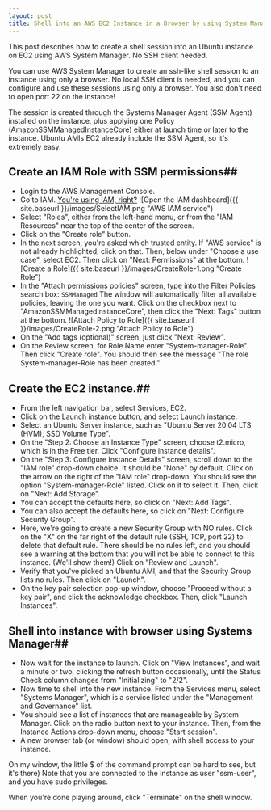 ```yaml
---
layout: post
title: Shell into an AWS EC2 Instance in a Browser by using System Manager
---
```

This post describes how to create a shell session into an Ubuntu instance on EC2 using AWS System Manager. No SSH client needed.

You can use AWS System Manager to create an ssh-like shell session to an instance using only a browser. No local SSH client is needed, and you can configure and use these sessions using only a browser. You also don't need to open port 22 on the instance!

The session is created through the Systems Manager Agent (SSM Agent) installed on the instance, plus applying one Policy (AmazonSSMManagedInstanceCore) either at launch time or later to the instance.  Ubuntu AMIs EC2 already include the SSM Agent, so it's extremely easy.

## Create an IAM Role with SSM permissions##
* Login to the AWS Management Console. 
* Go to IAM.  [You're using IAM, right?](https://docs.aws.amazon.com/IAM/latest/UserGuide/introduction.html)
![Open the IAM dashboard]({{ site.baseurl }}/images/SelectIAM.png "AWS IAM service")
* Select "Roles", either from the left-hand menu, or from the "IAM Resources" near the top of the center of the screen.
* Click on the "Create role" button.
* In the next screen, you're asked which trusted entity. If "AWS service" is not already highlighted, click on that.  Then, below under "Choose a use case", select EC2. Then click on "Next: Permissions" at the bottom.
![Create a Role]({{ site.baseurl }}/images/CreateRole-1.png "Create Role")
* In the "Attach permissions policies" screen, type into the Filter Policies search box:
  `SSMManaged`
The window will automatically filter all available policies, leaving the one you want. Click on the checkbox next to "AmazonSSMManagedInstanceCore", then click the "Next: Tags" button at the bottom.
![Attach Policy to Role]({{ site.baseurl }}/images/CreateRole-2.png "Attach Policy to Role")
* On the "Add tags (optional)" screen, just click "Next: Review".
* On the Review screen, for Role Name enter "System-manager-Role".  Then click "Create role". You should then see the message "The role System-manager-Role has been created."

## Create the EC2 instance.##
* From the left navigation bar, select Services, EC2.
* Click on the Launch instance button, and select Launch instance.
* Select an Ubuntu Server instance, such as "Ubuntu Server 20.04 LTS (HVM), SSD Volume Type". 
* On the "Step 2: Choose an Instance Type" screen, choose t2.micro, which is in the Free tier. Click "Configure instance details".
* On the "Step 3: Configure Instance Details" screen, scroll down to the "IAM role" drop-down choice.  It should be "None" by default.  Click on the arrow on the right of the "IAM role" drop-down.  You should see the option "System-manager-Role" listed.  Click on it to select it.  Then, click on "Next: Add Storage".
* You can accept the defaults here, so click on "Next: Add Tags".
* You can also accept the defaults here, so click on "Next: Configure Security Group".
* Here, we're going to create a new Security Group with NO rules.  Click on the "X" on the far right of the default rule (SSH, TCP, port 22) to delete that default rule.  There should be no rules left, and you should see a warning at the bottom that you will not be able to connect to this instance.  (We'll show them!)  Click on "Review and Launch".
* Verify that you've picked an Ubuntu AMI, and that the Security Group lists no rules.  Then click on "Launch".
* On the key pair selection pop-up window, choose "Proceed without a key pair", and click the acknowledge checkbox.  Then, click "Launch Instances".

## Shell into instance with browser using Systems Manager##
* Now wait for the instance to launch. Click on "View Instances", and wait a minute or two, clicking the refresh button occasionally, until the Status Check column changes from "Initializing" to "2/2".
* Now time to shell into the new instance.  From the Services menu, select "Systems Manager", which is a service listed under the "Management and Governance" list.
* You should see a list of instances that are manageable by System Manager. Click on the radio button next to your instance.  Then, from the Instance Actions drop-down menu, choose "Start session".
* A new browser tab (or window) should open, with shell access to your instance.  

On my window, the little $ of the command prompt can be hard to see, but it's there)
Note that you are connected to the instance as user "ssm-user", and you have sudo privileges.

When you're done playing around, click "Terminate" on the shell window.
